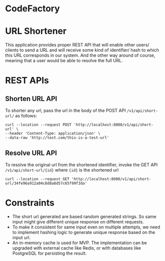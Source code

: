 # CodeFactory

# URL Shortener

This application provides proper REST API that will enable other users/ clients to send a
URL and will receive some kind of identifier/ hash to which this URL corresponds
in our system. And the other way around of course, meaning that a user would be
able to resolve the full URL.

# REST APIs

Shorten URL API
--
To shorter any url, pass the url in the body of the POST API `/v1/api/short-url/` as follows:
```
curl --location --request POST 'http://localhost:8080/v1/api/short-url' \
--header 'Content-Type: application/json' \
--data-raw 'http://test.com/this-is-a-test-url'
```

Resolve URL API
--
To resolve the original url from the shortened identifier, invoke the GET API `/v1/api/short-url/{id}` where `{id}` is the shortened url
```
curl --location --request GET 'http://localhost:8080/v1/api/short-url/34fe96a912a04c8d8a8d57c65f99f3da'
```


# Constraints
- The short url generated are based random generated strings. So same input might give different unique response on different requests.
- To make it consistent for same input even on multiple attempts, we need to implement hashing logic to generate unique response based on the input url.
- An in-memory cache is used for MVP. The implementation can be upgraded with external cache like Redis, or with databases like PostgreSQL for persisting the result.
